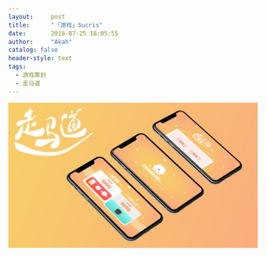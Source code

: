```yaml
---
layout:     post
title:      "「游戏」Sucris"
date:       2018-07-25 18:05:55
author:     "Akah"
catalog: false
header-style: text
tags:
  - 游戏策划
  - 走马道
---
```


![img](/img/game/others/ZMD.jpg)
